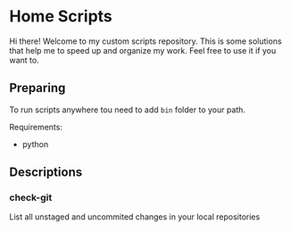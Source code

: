 # Home Scripts

Hi there! Welcome to my custom scripts repository.
This is some solutions that help me to speed up and organize my work.
Feel free to use it if you want to.

## Preparing

To run scripts anywhere tou need to add `bin` folder to your path.

Requirements:

- python

## Descriptions

### check-git

List all unstaged and uncommited changes in your local repositories
